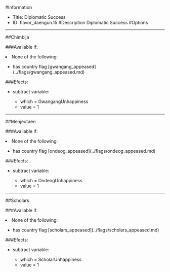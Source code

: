#Information
 - Title: Diplomatic Success
 - ID: flavor_daengun.15
#Description
Diplomatic Success
#Options

___
##Chimbija

###Available if:
<li>None of the following:</li><ul><li>has country flag [gwangang_appeased](../flags/gwangang_appeased.md)</li></ul>

###Efects:<ul><li>subtract variable:</li><ul><li>which = GwangangUnhappiness</li><li>value = 1</li></ul></ul>

___
##Menjeotaen

###Available if:
<li>None of the following:</li><ul><li>has country flag [ondeog_appeased](../flags/ondeog_appeased.md)</li></ul>

###Efects:<ul><li>subtract variable:</li><ul><li>which = OndeogUnhappiness</li><li>value = 1</li></ul></ul>

___
##Scholars

###Available if:
<li>None of the following:</li><ul><li>has country flag [scholars_appeased](../flags/scholars_appeased.md)</li></ul>

###Efects:<ul><li>subtract variable:</li><ul><li>which = ScholarUnhappiness</li><li>value = 1</li></ul></ul>
